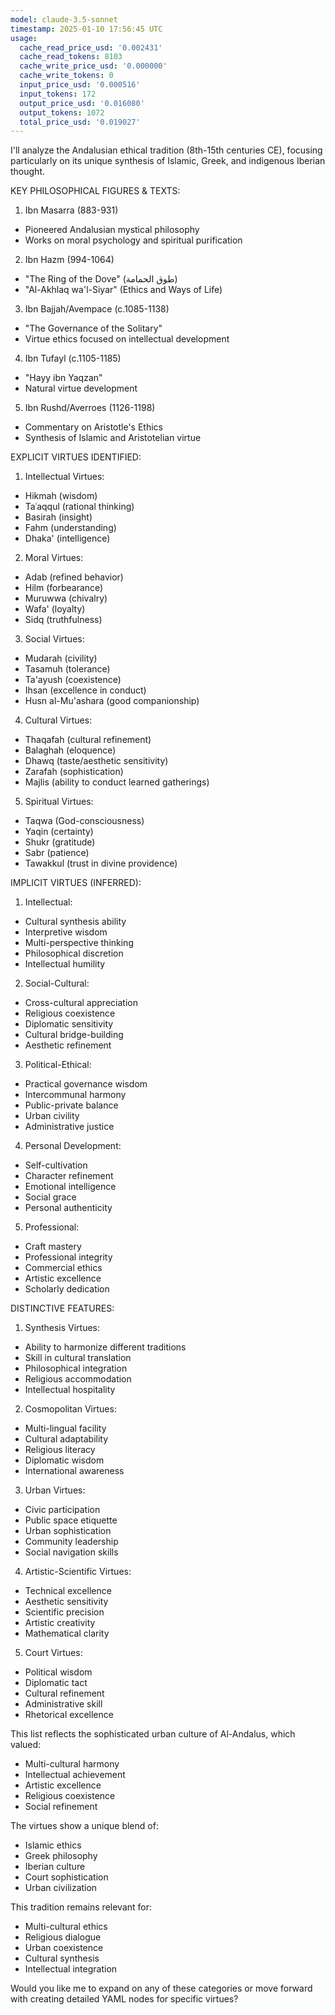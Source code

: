 ```yaml
---
model: claude-3.5-sonnet
timestamp: 2025-01-10 17:56:45 UTC
usage:
  cache_read_price_usd: '0.002431'
  cache_read_tokens: 8103
  cache_write_price_usd: '0.000000'
  cache_write_tokens: 0
  input_price_usd: '0.000516'
  input_tokens: 172
  output_price_usd: '0.016080'
  output_tokens: 1072
  total_price_usd: '0.019027'
---
```


I'll analyze the Andalusian ethical tradition (8th-15th centuries CE), focusing particularly on its unique synthesis of Islamic, Greek, and indigenous Iberian thought.

KEY PHILOSOPHICAL FIGURES & TEXTS:

1. Ibn Masarra (883-931)
- Pioneered Andalusian mystical philosophy
- Works on moral psychology and spiritual purification

2. Ibn Hazm (994-1064)
- "The Ring of the Dove" (طوق الحمامة)
- "Al-Akhlaq wa'l-Siyar" (Ethics and Ways of Life)

3. Ibn Bajjah/Avempace (c.1085-1138)
- "The Governance of the Solitary"
- Virtue ethics focused on intellectual development

4. Ibn Tufayl (c.1105-1185)
- "Hayy ibn Yaqzan"
- Natural virtue development

5. Ibn Rushd/Averroes (1126-1198)
- Commentary on Aristotle's Ethics
- Synthesis of Islamic and Aristotelian virtue

EXPLICIT VIRTUES IDENTIFIED:

1. Intellectual Virtues:
- Hikmah (wisdom)
- Taʿaqqul (rational thinking)
- Basirah (insight)
- Fahm (understanding)
- Dhaka' (intelligence)

2. Moral Virtues:
- Adab (refined behavior)
- Hilm (forbearance)
- Muruwwa (chivalry)
- Wafa' (loyalty)
- Sidq (truthfulness)

3. Social Virtues:
- Mudarah (civility)
- Tasamuh (tolerance)
- Ta'ayush (coexistence)
- Ihsan (excellence in conduct)
- Husn al-Mu'ashara (good companionship)

4. Cultural Virtues:
- Thaqafah (cultural refinement)
- Balaghah (eloquence)
- Dhawq (taste/aesthetic sensitivity)
- Zarafah (sophistication)
- Majlis (ability to conduct learned gatherings)

5. Spiritual Virtues:
- Taqwa (God-consciousness)
- Yaqin (certainty)
- Shukr (gratitude)
- Sabr (patience)
- Tawakkul (trust in divine providence)

IMPLICIT VIRTUES (INFERRED):

1. Intellectual:
- Cultural synthesis ability
- Interpretive wisdom
- Multi-perspective thinking
- Philosophical discretion
- Intellectual humility

2. Social-Cultural:
- Cross-cultural appreciation
- Religious coexistence
- Diplomatic sensitivity
- Cultural bridge-building
- Aesthetic refinement

3. Political-Ethical:
- Practical governance wisdom
- Intercommunal harmony
- Public-private balance
- Urban civility
- Administrative justice

4. Personal Development:
- Self-cultivation
- Character refinement
- Emotional intelligence
- Social grace
- Personal authenticity

5. Professional:
- Craft mastery
- Professional integrity
- Commercial ethics
- Artistic excellence
- Scholarly dedication

DISTINCTIVE FEATURES:

1. Synthesis Virtues:
- Ability to harmonize different traditions
- Skill in cultural translation
- Philosophical integration
- Religious accommodation
- Intellectual hospitality

2. Cosmopolitan Virtues:
- Multi-lingual facility
- Cultural adaptability
- Religious literacy
- Diplomatic wisdom
- International awareness

3. Urban Virtues:
- Civic participation
- Public space etiquette
- Urban sophistication
- Community leadership
- Social navigation skills

4. Artistic-Scientific Virtues:
- Technical excellence
- Aesthetic sensitivity
- Scientific precision
- Artistic creativity
- Mathematical clarity

5. Court Virtues:
- Political wisdom
- Diplomatic tact
- Cultural refinement
- Administrative skill
- Rhetorical excellence

This list reflects the sophisticated urban culture of Al-Andalus, which valued:
- Multi-cultural harmony
- Intellectual achievement
- Artistic excellence
- Religious coexistence
- Social refinement

The virtues show a unique blend of:
- Islamic ethics
- Greek philosophy
- Iberian culture
- Court sophistication
- Urban civilization

This tradition remains relevant for:
- Multi-cultural ethics
- Religious dialogue
- Urban coexistence
- Cultural synthesis
- Intellectual integration

Would you like me to expand on any of these categories or move forward with creating detailed YAML nodes for specific virtues?